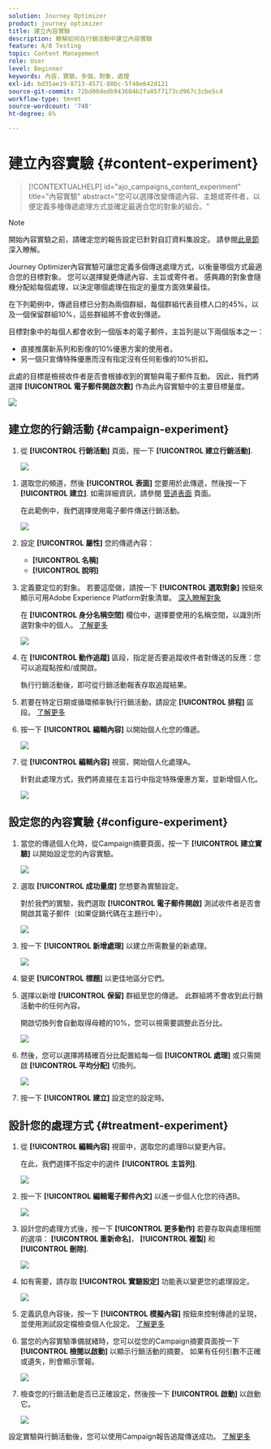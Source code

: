 ```yaml
---
solution: Journey Optimizer
product: journey optimizer
title: 建立內容實驗
description: 瞭解如何在行銷活動中建立內容實驗
feature: A/B Testing
topic: Content Management
role: User
level: Beginner
keywords: 內容，實驗，多個，對象，處理
exl-id: bd35ae19-8713-4571-80bc-5f40e642d121
source-git-commit: 72bd00dedb943604b2fa85f7173cd967c3cbe5c4
workflow-type: tm+mt
source-wordcount: '748'
ht-degree: 6%

---
```


# 建立內容實驗 {#content-experiment}

>[!CONTEXTUALHELP]
>id="ajo_campaigns_content_experiment"
>title="內容實驗"
>abstract="您可以選擇改變傳遞內容、主題或寄件者，以便定義多種傳遞處理方式並確定最適合您的對象的組合。"

>[!NOTE]
>
>開始內容實驗之前，請確定您的報告設定已針對自訂資料集設定。 請參閱[此章節](reporting-configuration.md)深入瞭解。

Journey Optimizer內容實驗可讓您定義多個傳送處理方式，以衡量哪個方式最適合您的目標對象。 您可以選擇變更傳遞內容、主旨或寄件者。 感興趣的對象會隨機分配給每個處理，以決定哪個處理在指定的量度方面效果最佳。

在下列範例中，傳遞目標已分割為兩個群組，每個群組代表目標人口的45%，以及一個保留群組10%，這些群組將不會收到傳遞。

目標對象中的每個人都會收到一個版本的電子郵件，主旨列是以下兩個版本之一：

* 直接推廣新系列和影像的10%優惠方案的使用者。
* 另一個只宣傳特殊優惠而沒有指定沒有任何影像的10%折扣。

此處的目標是檢視收件者是否會根據收到的實驗與電子郵件互動。 因此，我們將選擇 **[!UICONTROL 電子郵件開啟次數]** 作為此內容實驗中的主要目標量度。

![](assets/content_experiment.png)

## 建立您的行銷活動 {#campaign-experiment}

1. 從 **[!UICONTROL 行銷活動]** 頁面，按一下 **[!UICONTROL 建立行銷活動]**.

   ![](assets/content_experiment_1.png)

<!--
1. In the **[!UICONTROL Properties]** section, choose your **[!UICONTROL Campaign type]**:

    * **[!UICONTROL Scheduled]**: designed to send marketing messages and can be executed immediately or at a specified date.

    * **[!UICONTROL API-Triggered]**: designed to send transactional messages, such as password reset notifications or cart abandonment reminders. 
    
        To execute an API-triggered campaign, you will need to make an API call. [Learn more](api-triggered-campaigns.md)
-->
1. 選取您的頻道，然後 **[!UICONTROL 表面]** 您要用於此傳遞，然後按一下 **[!UICONTROL 建立]**. 如需詳細資訊，請參閱 [管道表面](../configuration/channel-surfaces.md) 頁面。

   在此範例中，我們選擇使用電子郵件傳送行銷活動。

   ![](assets/content_experiment_2.png)

1. 設定 **[!UICONTROL 屬性]** 您的傳遞內容：
   * **[!UICONTROL 名稱]**
   * **[!UICONTROL 說明]**

1. 定義要定位的對象。 若要這麼做，請按一下 **[!UICONTROL 選取對象]** 按鈕來顯示可用Adobe Experience Platform對象清單。 [深入瞭解對象](../audience/about-audiences.md)

   在 **[!UICONTROL 身分名稱空間]** 欄位中，選擇要使用的名稱空間，以識別所選對象中的個人。 [了解更多](get-started-experiment.md#content-experiment-work)

   ![](assets/content_experiment_16.png)

1. 在 **[!UICONTROL 動作追蹤]** 區段，指定是否要追蹤收件者對傳送的反應：您可以追蹤點按和/或開啟。

   執行行銷活動後，即可從行銷活動報表存取追蹤結果。

1. 若要在特定日期或循環頻率執行行銷活動，請設定 **[!UICONTROL 排程]** 區段。 [了解更多](create-campaign.md)

1. 按一下 **[!UICONTROL 編輯內容]** 以開始個人化您的傳遞。

   ![](assets/content_experiment_17.png)

1. 從 **[!UICONTROL 編輯內容]** 視窗，開始個人化處理A。

   針對此處理方式，我們將直接在主旨行中指定特殊優惠方案，並新增個人化。

   ![](assets/content_experiment_5.png)

## 設定您的內容實驗 {#configure-experiment}

1. 當您的傳遞個人化時，從Campaign摘要頁面，按一下 **[!UICONTROL 建立實驗]** 以開始設定您的內容實驗。

   ![](assets/content_experiment_3.png)

1. 選取 **[!UICONTROL 成功量度]** 您想要為實驗設定。

   對於我們的實驗，我們選取 **[!UICONTROL 電子郵件開啟]** 測試收件者是否會開啟其電子郵件（如果促銷代碼在主題行中）。

   ![](assets/content_experiment_11.png)

1. 按一下 **[!UICONTROL 新增處理]** 以建立所需數量的新處理。

   ![](assets/content_experiment_8.png)

1. 變更 **[!UICONTROL 標題]** 以更佳地區分它們。

1. 選擇以新增 **[!UICONTROL 保留]** 群組至您的傳遞。 此群組將不會收到此行銷活動中的任何內容。

   開啟切換列會自動取得母體的10%，您可以視需要調整此百分比。

   ![](assets/content_experiment_12.png)

1. 然後，您可以選擇將精確百分比配置給每一個 **[!UICONTROL 處理]** 或只需開啟 **[!UICONTROL 平均分配]** 切換列。

   ![](assets/content_experiment_13.png)

1. 按一下 **[!UICONTROL 建立]** 設定您的設定時。

## 設計您的處理方式 {#treatment-experiment}

1. 從 **[!UICONTROL 編輯內容]** 視窗中，選取您的處理B以變更內容。

   在此，我們選擇不指定中的選件 **[!UICONTROL 主旨列]**.

   ![](assets/content_experiment_18.png)

1. 按一下 **[!UICONTROL 編輯電子郵件內文]** 以進一步個人化您的待遇B。

   ![](assets/content_experiment_9.png)

1. 設計您的處理方式後，按一下 **[!UICONTROL 更多動作]** 若要存取與處理相關的選項： **[!UICONTROL 重新命名]**， **[!UICONTROL 複製]** 和 **[!UICONTROL 刪除]**.

   ![](assets/content_experiment_7.png)

1. 如有需要，請存取 **[!UICONTROL 實驗設定]** 功能表以變更您的處理設定。

   ![](assets/content_experiment_19.png)

1. 定義訊息內容後，按一下 **[!UICONTROL 模擬內容]** 按鈕來控制傳遞的呈現，並使用測試設定檔檢查個人化設定。 [了解更多](../email/preview.md)

1. 當您的內容實驗準備就緒時，您可以從您的Campaign摘要頁面按一下 **[!UICONTROL 檢閱以啟動]** 以顯示行銷活動的摘要。 如果有任何引數不正確或遺失，則會顯示警報。

   ![](assets/content_experiment_15.png)

1. 檢查您的行銷活動是否已正確設定，然後按一下 **[!UICONTROL 啟動]** 以啟動它。

   ![](assets/content_experiment_14.png)

設定實驗與行銷活動後，您可以使用Campaign報告追蹤傳送成功。 [了解更多](../reports/campaign-global-report.md#experimentation-report)
